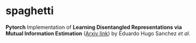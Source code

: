 # spaghetti

**Pytorch** Implementation of **Learning Disentangled Representations via Mutual Information Estimation** ([Arxiv link](https://arxiv.org/abs/1912.03915)) by Eduardo Hugo Sanchez *et al.*

